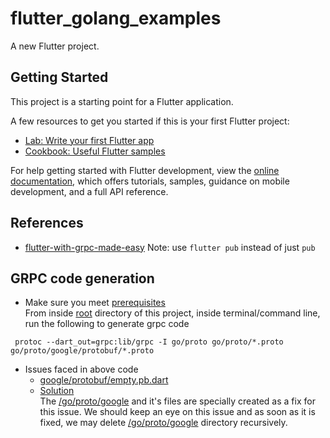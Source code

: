 # flutter_golang_examples

A new Flutter project.

## Getting Started

This project is a starting point for a Flutter application.

A few resources to get you started if this is your first Flutter project:

- [Lab: Write your first Flutter app](https://docs.flutter.dev/get-started/codelab)
- [Cookbook: Useful Flutter samples](https://docs.flutter.dev/cookbook)

For help getting started with Flutter development, view the
[online documentation](https://docs.flutter.dev/), which offers tutorials,
samples, guidance on mobile development, and a full API reference.

## References
* [flutter-with-grpc-made-easy](https://gonuclei.com/resources/flutter-with-grpc-made-easy)
Note: use ```flutter pub``` instead of just ```pub```

## GRPC code generation
* Make sure you meet [prerequisites](https://grpc.io/docs/languages/dart/quickstart/)<br>
From inside [root](/) directory of this project, inside terminal/command line, run the following to generate grpc code
```
 protoc --dart_out=grpc:lib/grpc -I go/proto go/proto/*.proto go/proto/google/protobuf/*.proto
```
* Issues faced in above code
  * [google/protobuf/empty.pb.dart](https://github.com/google/protobuf.dart/issues/170)
  * [Solution](https://github.com/grpc/grpc-dart/issues/560)<br>
  The [/go/proto/google](/go/proto/google) and it's files are specially created as a fix for this issue.
  We should keep an eye on this issue and as soon as it is fixed, we may delete
  [/go/proto/google](/go/proto/google) directory recursively.

